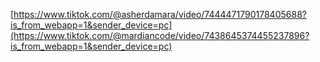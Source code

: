 [https://www.tiktok.com/@asherdamara/video/7444471790178405688?is_from_webapp=1&sender_device=pc](https://www.tiktok.com/@mardiancode/video/7438645374455237896?is_from_webapp=1&sender_device=pc)
